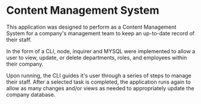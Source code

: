 # Content Management System

This application was designed to perform as a Content Management System for a company's management team to keep an up-to-date record of their staff. 

In the form of a CLI, node, inquirer and MYSQL were implemented to allow a user to view, update, or delete departments, roles, and employees within their company.

Upon running, the CLI guides it's user through a series of steps to manage their staff. After a selected task is completed, the application runs again to allow as many changes and/or views as needed to appropriately update the company database.